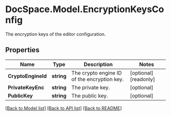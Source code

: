 # DocSpace.Model.EncryptionKeysConfig
The encryption keys of the editor configuration.

## Properties

Name | Type | Description | Notes
------------ | ------------- | ------------- | -------------
**CryptoEngineId** | **string** | The crypto engine ID of the encryption key. | [optional] [readonly] 
**PrivateKeyEnc** | **string** | The private key. | [optional] 
**PublicKey** | **string** | The public key. | [optional] 

[[Back to Model list]](../README.md#documentation-for-models) [[Back to API list]](../README.md#documentation-for-api-endpoints) [[Back to README]](../README.md)

